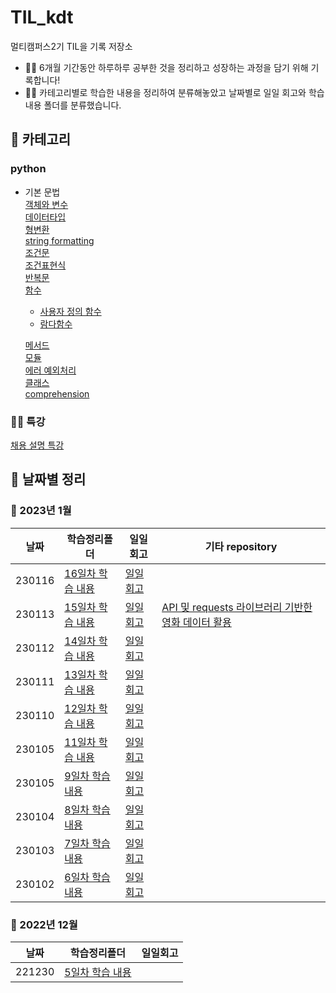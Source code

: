 # TIL_kdt
멀티캠퍼스2기 TIL을 기록 저장소

- 👩‍💻 6개월 기간동안 하루하루 공부한 것을 정리하고 성장하는 과정을 담기 위해 기록합니다!
- 👩‍💻 카테고리별로 학습한 내용을 정리하여 분류해놓았고 
날짜별로 일일 회고와 학습 내용 폴더를 분류했습니다.

## 📂 카테고리

### python

- 기본 문법 <br>
  [객체와 변수](6일차(230102)/객체와변수.md) <br>
  [데이터타입](6일차(230102)/데이터타입.md) <br>
  [형변환](7일차(230103)/형변환.md) <br>
  [string formatting](7일차(230103)/string_formatting.md) <br>
  [조건문](7일차(230103)/조건문.md) <br>
  [조건표현식](14일차(230112)/조건표현식.md) <br>
  [반복문](7일차(230103)/반복문.md) <br>
  [함수](8일차(230104)/함수.md) <br>
  - [사용자 정의 함수](12일차(230110)/사용자정의함수.md) <br>
  - [람다함수](14일차(230112)/lambda.md) <br>

  [메서드](11일차(230109)/method_summary.md) <br>
  [모듈](9일차(230105)/모듈.md) <br>
  [에러 예외처리](9일차(230105)/에러_예외처리.md) <br>
  [클래스](13일차(230111)/class.md) <br>
  [comprehension](14일차(230112)/comprehension.md)<br>


### 👩‍🔧 특강
[채용 설명 특강](5일차(221230))

## 📅 날짜별 정리
### 🐣 2023년 1월
|날짜|학습정리폴더|일일회고|기타 repository
|----|-------|----|--------|
|230116|[16일차 학습 내용](16일차(230116))|[일일회고](16일차(230116)/일일회고.md)|
|230113|[15일차 학습 내용](15일차(230113))|[일일회고](15일차(230113)/일일회고.md)|[API 및 requests 라이브러리 기반한 영화 데이터 활용](https://github.com/menduck/PJT-02)
|230112|[14일차 학습 내용](14일차(230112))|[일일회고](14일차(230112)/일일회고.md)
|230111|[13일차 학습 내용](13일차(230111))|[일일회고](13일차(230111)/일일회고.md)
|230110|[12일차 학습 내용](12일차(230110))|[일일회고](12일차(230110)/일일회고.md)
|230105|[11일차 학습 내용](11일차(230109))|[일일회고](11일차(230109)/일일회고.md)
|230105|[9일차 학습 내용](9일차(230105))|[일일회고](9일차(230105)/일일회고.md)
|230104|[8일차 학습 내용](8일차(230104))|[일일회고](8일차(230104)/일일회고.md)
|230103|[7일차 학습 내용](7일차(230103))|[일일회고](7일차(230103)/일일회고.md)
|230102|[6일차 학습 내용](6일차(230102))|[일일회고](/6%EC%9D%BC%EC%B0%A8(230102)/일일회고.md)
### 🎅 2022년 12월
|날짜|학습정리폴더|일일회고
|----|----|----|
|221230|[5일차 학습 내용](5일차(221230))|



